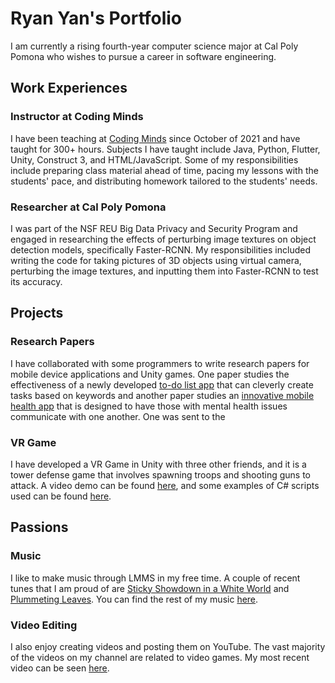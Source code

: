 # Ryan Yan's Portfolio

I am currently a rising fourth-year computer science major at Cal Poly Pomona who wishes to pursue a career in software engineering.

## Work Experiences

### Instructor at Coding Minds

I have been teaching at [Coding Minds](https://codingmindsacademy.com/) since October of 2021 and have taught for 300+ hours. Subjects I have taught include Java, Python, Flutter, Unity, Construct 3, and HTML/JavaScript. Some of my responsibilities include preparing class material ahead of time, pacing my lessons with the students' pace, and distributing homework tailored to the students' needs.

### Researcher at Cal Poly Pomona

I was part of the NSF REU Big Data Privacy and Security Program and engaged in researching the effects of perturbing image textures on object detection models, specifically Faster-RCNN. My responsibilities included writing the code for taking pictures of 3D objects using virtual camera, perturbing the image textures, and inputting them into Faster-RCNN to test its accuracy.

## Projects

### Research Papers

I have collaborated with some programmers to write research papers for mobile device applications and Unity games. One paper studies the effectiveness of a newly developed [to-do list app]() that can cleverly create tasks based on keywords and another paper studies an [innovative mobile health app]() that is designed to have those with mental health issues communicate with one another. One was sent to the 

### VR Game

I have developed a VR Game in Unity with three other friends, and it is a tower defense game that involves spawning troops and shooting guns to attack. A video demo can be found [here](https://www.youtube.com/watch?v=6a3Kjr523JI), and some examples of C# scripts used can be found [here](https://github.com/DoozyKiddo/Ryan-VR-Scripts).

## Passions

### Music

I like to make music through LMMS in my free time. A couple of recent tunes that I am proud of are [Sticky Showdown in a White World](https://soundcloud.com/user-131478155/sticky-showdown-in-a-white-world) and [Plummeting Leaves](https://soundcloud.com/user-131478155/plummeting-leaves). You can find the rest of my music [here](https://soundcloud.com/user-131478155).

### Video Editing

I also enjoy creating videos and posting them on YouTube. The vast majority of the videos on my channel are related to video games. My most recent video can be seen [here](https://www.youtube.com/watch?v=B3uuh2KRoeQ&ab_channel=DoozyKiddo).

